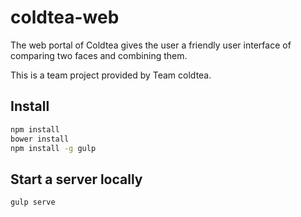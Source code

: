 # coldtea-web

The web portal of Coldtea gives the user a friendly user interface of comparing two faces and combining them.

This is a team project provided by Team coldtea.

## Install

```bash
npm install
bower install
npm install -g gulp
```

## Start a server locally

```bash
gulp serve
```
